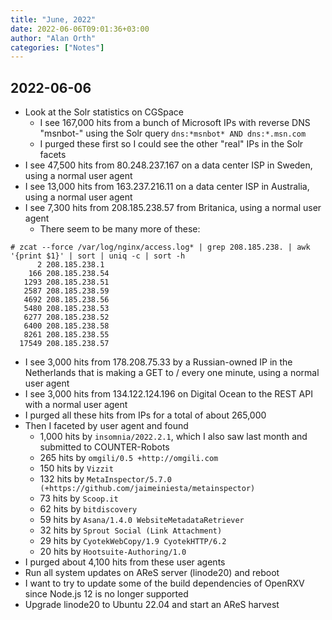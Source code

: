 ```yaml
---
title: "June, 2022"
date: 2022-06-06T09:01:36+03:00
author: "Alan Orth"
categories: ["Notes"]
---
```


## 2022-06-06

- Look at the Solr statistics on CGSpace
  - I see 167,000 hits from a bunch of Microsoft IPs with reverse DNS "msnbot-" using the Solr query `dns:*msnbot* AND dns:*.msn.com`
  - I purged these first so I could see the other "real" IPs in the Solr facets
- I see 47,500 hits from 80.248.237.167 on a data center ISP in Sweden, using a normal user agent
- I see 13,000 hits from 163.237.216.11 on a data center ISP in Australia, using a normal user agent
- I see 7,300 hits from 208.185.238.57 from Britanica, using a normal user agent
  - There seem to be many more of these:

<!--more-->

```console
# zcat --force /var/log/nginx/access.log* | grep 208.185.238. | awk '{print $1}' | sort | uniq -c | sort -h
      2 208.185.238.1
    166 208.185.238.54
   1293 208.185.238.51
   2587 208.185.238.59
   4692 208.185.238.56
   5480 208.185.238.53
   6277 208.185.238.52
   6400 208.185.238.58
   8261 208.185.238.55
  17549 208.185.238.57
```

- I see 3,000 hits from 178.208.75.33 by a Russian-owned IP in the Netherlands that is making a GET to / every one minute, using a normal user agent
- I see 3,000 hits from 134.122.124.196 on Digital Ocean to the REST API with a normal user agent
- I purged all these hits from IPs for a total of about 265,000
- Then I faceted by user agent and found
  - 1,000 hits by `insomnia/2022.2.1`, which I also saw last month and submitted to COUNTER-Robots
  - 265 hits by `omgili/0.5 +http://omgili.com`
  - 150 hits by `Vizzit`
  - 132 hits by `MetaInspector/5.7.0 (+https://github.com/jaimeiniesta/metainspector)`
  - 73 hits by `Scoop.it`
  - 62 hits by `bitdiscovery`
  - 59 hits by `Asana/1.4.0 WebsiteMetadataRetriever`
  - 32 hits by `Sprout Social (Link Attachment)`
  - 29 hits by `CyotekWebCopy/1.9 CyotekHTTP/6.2`
  - 20 hits by `Hootsuite-Authoring/1.0`
- I purged about 4,100 hits from these user agents
- Run all system updates on AReS server (linode20) and reboot
- I want to try to update some of the build dependencies of OpenRXV since Node.js 12 is no longer supported
- Upgrade linode20 to Ubuntu 22.04 and start an AReS harvest

<!-- vim: set sw=2 ts=2: -->
